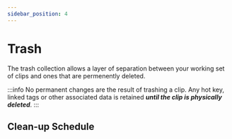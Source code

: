 ```yaml
---
sidebar_position: 4
---
```

# Trash
The trash collection allows a layer of separation between your working set of clips and ones that are permenently deleted.

:::info
No permanent changes are the result of trashing a clip. Any hot key, linked tags or other associated data is retained ***until the clip is physically deleted***.
:::

## 
## Clean-up Schedule